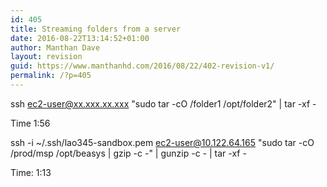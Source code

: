 ```yaml
---
id: 405
title: Streaming folders from a server
date: 2016-08-22T13:14:52+01:00
author: Manthan Dave
layout: revision
guid: https://www.manthanhd.com/2016/08/22/402-revision-v1/
permalink: /?p=405
---
```

ssh ec2-user@xx.xxx.xx.xxx "sudo tar -cO /folder1 /opt/folder2" | tar -xf -

Time 1:56

ssh -i ~/.ssh/lao345-sandbox.pem ec2-user@10.122.64.165 "sudo tar -cO /prod/msp /opt/beasys | gzip -c -" | gunzip -c - | tar -xf -

Time: 1:13
